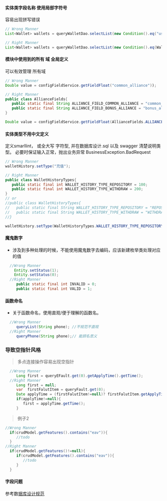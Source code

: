 #### 实体类字段名称 使用局部字符号
容易出现拼写错误

```java
// Wrong Manner
List<Wallet> wallets = queryWalletDao.selectList(new Condition().eq("user_id",userId));
```

```java
// Right Manner
List<Wallet> wallets = queryWalletDao.selectList(new Condition().eq(Wallet.USER_ID, userId));
```

#### 模块中使用到的所有 域 全局定义
可以有效管理 所有域
```java
// Wrong Manner
Double value = configFieldService.getFieldFloat("common_alliance"));
```

```java
// Right Manner
public class AllianceFields{
   public static final String ALLIANCE_FIELD_COMMON_ALLIANCE = "common_alliance";
   public static final String ALLIANCE_FIELD_BONUS_ALLIANCE = "bonus_alliance";
}

Double value = configFieldService.getFieldFloat(AllianceFields.ALLIANCE_FIELD_COMMON_ALLIANCE));
```

#### 实体类型不用中文定义
定义smarllint， 或全大写 字符型, 并在数据库设计.sql 以及 swagger 清楚说明类型。 必要时保证输入正常，抛出业务异常 BusinessException.BadRequest

```java
// Wrong Manner
walletHistory.setType("充值");

// Right Manner
public class WalletHistoryTypes{
   public static final int WALLET_HISTORY_TYPE_REPOSITORY = 100;
   public static final int WALLET_HISTORY_TYPE_WITHDRAW = 200;
}
// or
//public class WalletHistoryTypes{
//   public static final String WALLET_HISTORY_TYPE_REPOSITORY = "REPOSITORY";
//   public static final String WALLET_HISTORY_TYPE_WITHDRAW = "WITHDRAW";
//}

walletHistory.setType(WalletHistoryTypes.WALLET_HISTORY_TYPE_REPOSITORY);
```

#### 魔鬼数字
 - 涉及到多种处理的时候，不能使用魔鬼数字去编码，应该新建枚举类处理对应的值
```java
  //Wrong Manner
    Entity.setStatus(1);
    Entity.setStatus(0);
  //Right Manner
     public static final int INVALID = 0;
     public static final int VALID = 1;
```
#### 函数命名
 - 关于函数命名，使用直观/便于理解的函数名。
```java
  //Wrong Manner
     queryList(String phone); //不规范不直观
  //Right Manner
     queryPhone(String phone);// 能顾名思义
```

### 导致空指针风格
> 多点连接操作容易出现空指针
```java
  //Wrong Manner
     Long first = queryEFault.get(0).getApplyTime().getTime();
  //Right Manner
     Long first = null;
     var  firstFalutItem = queryFault.get(0);
     Date applyTime = (firstFalutItem!=null)? firstFalutItem.getApplyTime();
     if(applyTime!=null){
        first = applyTime.getTime();
     }
```

> 例子2
```java
//Wrong Manner
  if(crudModel.getFeatures().contains("eav")){
     //todo
  }
//Right Manner
  if(crudModel.getFeatures()!=null){
     if(crudModel.getFeatures().contains("eav")){
        //todo
     }
  }
```

  
#### 字段问题
 参考数[据库设计规范](https://github.com/kequandian/dev_docs/blob/master/%E6%95%B0%E6%8D%AE%E5%BA%93%E8%AE%BE%E8%AE%A1%E8%A7%84%E8%8C%83.md)



